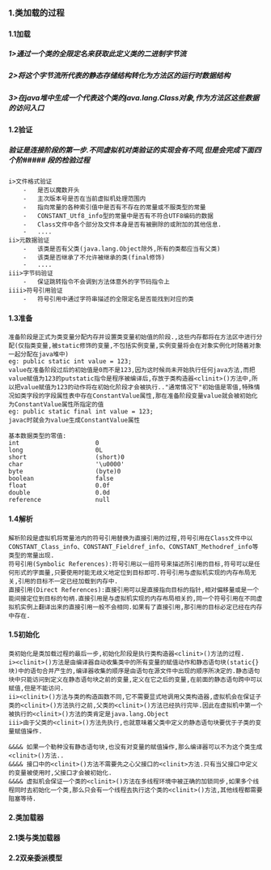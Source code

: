 ### 1.类加载的过程
#### 1.1加载
##### 1>通过一个类的全限定名来获取此定义类的二进制字节流
##### 2>将这个字节流所代表的静态存储结构转化为方法区的运行时数据结构
##### 3>在java堆中生成一个代表这个类的java.lang.Class对象,作为方法区这些数据的访问入口
#### 1.2验证
##### 验证是连接阶段的第一步.不同虚拟机对类验证的实现会有不同,但是会完成下面四个阶##### 段的检验过程
	i>文件格式验证
		-	是否以魔数开头
		-	主次版本号是否在当前虚拟机处理范围内
		-	指向常量的各种索引值中是否有不存在的常量或不服类型的常量
		-	CONSTANT_Utf8_info型的常量中是否有不符合UTF8编码的数据
		-	Class文件中各个部分及文件本身是否有被删除的或附加的其他信息.
		-	....
	ii>元数据验证
		- 	该类是否有父类(java.lang.Object除外,所有的类都应当有父类)
		-	该类是否继承了不允许被继承的类(final修饰)
		-	....
	iii>字节码验证
		- 	保证跳转指令不会调到方法体意外的字节码指令上
	iiii>符号引用验证
		- 	符号引用中通过字符串描述的全限定名是否能找到对应的类
#### 1.3准备
	准备阶段是正式为类变量分配内存并设置类变量初始值的阶段.,这些内存都将在方法区中进行分配(仅指类变量,被static修饰的变量,不包括实例变量,实例变量将会在对象实例化时随着对象一起分配在java堆中)
	eg: public static int value = 123;
	value在准备阶段过后的初始值是0而不是123,因为这时候尚未开始执行任何java方法,而把value赋值为123的putstatic指令是程序被编译后,存放于类构造器<clinit>()方法中,所以把value赋值为123的动作将在初始化阶段才会被执行.."通常情况下"初始值是零值,特殊情况如类字段的字段属性表中存在ConstantValue属性,那在准备阶段变量value就会被初始化为ConstantValue属性所指定的值
	eg: public static final int value = 123;
	javac时就会为value生成ConstantValue属性
	
	基本数据类型的零值:
	int						0
	long 					0L
	short					(short)0
	char					'\u0000'
	byte					(byte)0
	boolean					false
	float					0.0f
	double					0.0d
	reference				null
#### 1.4解析
	解析阶段是虚拟机将常量池内的符号引用替换为直接引用的过程,符号引用在Class文件中以CONSTANT_Class_info、CONSTANT_Fieldref_info、CONSTANT_Methodref_info等类型的常量出现.
	符号引用(Symbolic References):符号引用以一组符号来描述所引用的目标,符号可以是任何形式的字面量,只要使用时能无歧义地定位到目标即可.符号引用与虚拟机实现的内存布局无关,引用的目标不一定已经加载到内存中.
	直接引用(Direct References):直接引用可以是直接指向目标的指针,相对偏移量或是一个能间接定位到目标的句柄.直接引用是与虚拟机实现的内存布局相关的,同一个符号引用在不同虚拟机实例上翻译出来的直接引用一般不会相同.如果有了直接引用,那引用的目标必定已经在内存中存在.
	
#### 1.5初始化
	类初始化是类加载过程的最后一步,初始化阶段是执行类构造器<clinit>()方法的过程.
	i><clinit>()方法是由编译器自动收集类中的所有变量的赋值动作和静态语句块(static{}块)中的语句合并产生的,编译器收集的顺序是由语句在源文件中出现的顺序所决定的.静态语句块中只能访问到定义在静态语句块之前的变量,定义在它之后的变量,在前面的静态语句跨中可以赋值,但是不能访问.
	ii><clinit>()方法与类的构造函数不同,它不需要显式地调用父类构造器,虚拟机会在保证子类的<clinit>()方法执行之前,父类的<clinit>()方法已经执行完毕.因此在虚拟机中第一个被执行的<clinit>()方法的类肯定是java.lang.Object
	iii>由于父类的<clinit>()方法先执行,也就意味着父类中定义的静态语句块要优于子类的变量赋值操作.
	
	&&&& 如果一个勒种没有静态语句块,也没有对变量的赋值操作,那么编译器可以不为这个类生成<clinit>()方法..
	&&&& 接口中的<clinit>()方法不需要先之心父接口的<clinit>方法.只有当父接口中定义的变量被使用时,父接口才会被初始化.
	&&&& 虚拟机会保证一个类的<clinit>()方法在多线程环境中被正确的加锁同步,如果多个线程同时去初始化一个类,那么只会有一个线程去执行这个类的<clinit>()方法,其他线程都需要阻塞等待.

#### 2.类加载器
#### 2.1类与类加载器
#### 2.2双亲委派模型
	
	
	
	
	
	
	
	
	
	
	